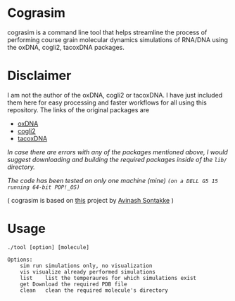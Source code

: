 # Cograsim
cograsim is a command line tool that helps streamline the process of performing course grain molecular dynamics simulations of RNA/DNA using the oxDNA, cogli2, tacoxDNA packages.

# Disclaimer
I am not the author of the oxDNA, cogli2 or tacoxDNA. I have just included them here for easy processing and faster workflows for all using this repository.
The links of the original packages are 
* [oxDNA](https://dna.physics.ox.ac.uk/index.php/Main_Page)
* [cogli2](https://sourceforge.net/projects/cogli1/)
* [tacoxDNA](https://github.com/lorenzo-rovigatti/tacoxDNA)

*In case there are errors with any of the packages mentioned above, I would suggest downloading and building the required packages inside of the `lib/` directory.*

*The code has been tested on only one machine (mine) `(on a DELL G5 15 running 64-bit POP!_OS)`*

( cograsim is based on [this](https://github.com/avi1299/Coarse_Grained_RNA_Folding) project by [Avinash Sontakke](https://github.com/avi1299) )

# Usage
```
./tool [option] [molecule]

Options:
	sim	run simulations only, no visualization
	vis	visualize already performed simulations
	list	list the temperaures for which simulations exist
	get	Download the required PDB file
	clean	clean the required molecule's directory
```
